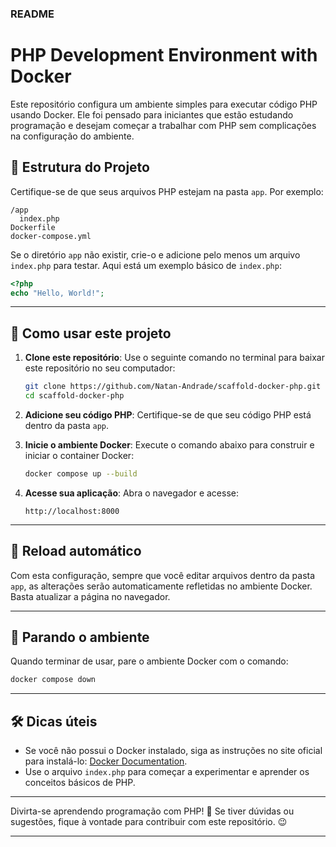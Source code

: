 ### README

# PHP Development Environment with Docker

Este repositório configura um ambiente simples para executar código PHP usando Docker. Ele foi pensado para iniciantes que estão estudando programação e desejam começar a trabalhar com PHP sem complicações na configuração do ambiente.

## 📂 Estrutura do Projeto
Certifique-se de que seus arquivos PHP estejam na pasta `app`. Por exemplo:

```
/app
  index.php
Dockerfile
docker-compose.yml
```

Se o diretório `app` não existir, crie-o e adicione pelo menos um arquivo `index.php` para testar. Aqui está um exemplo básico de `index.php`:

```php
<?php
echo "Hello, World!";
```

---

## 🚀 Como usar este projeto

1. **Clone este repositório**:
   Use o seguinte comando no terminal para baixar este repositório no seu computador:
   ```bash
   git clone https://github.com/Natan-Andrade/scaffold-docker-php.git
   cd scaffold-docker-php
   ```

2. **Adicione seu código PHP**:
   Certifique-se de que seu código PHP está dentro da pasta `app`.

3. **Inicie o ambiente Docker**:
   Execute o comando abaixo para construir e iniciar o container Docker:
   ```bash
   docker compose up --build
   ```

4. **Acesse sua aplicação**:
   Abra o navegador e acesse:
   ```
   http://localhost:8000
   ```

---

## 🔄 Reload automático
Com esta configuração, sempre que você editar arquivos dentro da pasta `app`, as alterações serão automaticamente refletidas no ambiente Docker. Basta atualizar a página no navegador.

---

## 🛑 Parando o ambiente
Quando terminar de usar, pare o ambiente Docker com o comando:
```bash
docker compose down
```

---

## 🛠️ Dicas úteis
- Se você não possui o Docker instalado, siga as instruções no site oficial para instalá-lo: [Docker Documentation](https://docs.docker.com/get-docker/).
- Use o arquivo `index.php` para começar a experimentar e aprender os conceitos básicos de PHP.

---

Divirta-se aprendendo programação com PHP! 🚀 Se tiver dúvidas ou sugestões, fique à vontade para contribuir com este repositório. 😉

--- 
